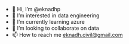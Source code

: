 - 👋 Hi, I’m @eknadhp
- 👀 I’m interested in data engineering
- 🌱 I’m currently learning azure
- 💞️ I’m looking to collaborate on data
- 📫 How to reach me eknadh.civil@gmail.com

<!---
eknadhp/eknadhp is a ✨ special ✨ repository because its `README.md` (this file) appears on your GitHub profile.
You can click the Preview link to take a look at your changes.
--->
